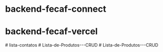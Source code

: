 # backend-fecaf-connect
# backend-fecaf-vercel
#   l i s t a - c o n t a t o s  
 #   L i s t a - d e - P r o d u t o s - - - C R U D  
 #   L i s t a - d e - P r o d u t o s - - - C R U D  
 